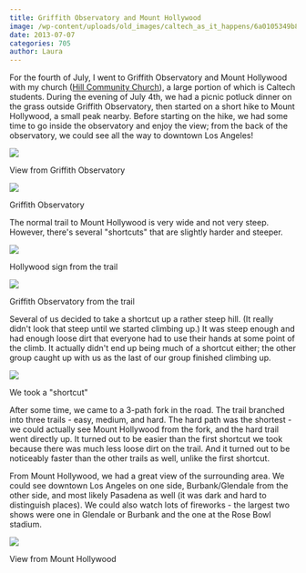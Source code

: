 ```yaml
---
title: Griffith Observatory and Mount Hollywood
image: /wp-content/uploads/old_images/caltech_as_it_happens/6a0105349b8251970b01901e2180f2970b.jpg
date: 2013-07-07
categories: 705
author: Laura
---
```


For the fourth of July, I went to Griffith Observatory and Mount Hollywood with my church ([Hill Community Church](https://hillcc.org/)), a large portion of which is Caltech students. During the evening of July 4th, we had a picnic potluck dinner on the grass outside Griffith Observatory, then started on a short hike to Mount Hollywood, a small peak nearby. Before starting on the hike, we had some time to go inside the observatory and enjoy the view; from the back of the observatory, we could see all the way to downtown Los Angeles!

![](/old_images/caltech_as_it_happens/6a0105349b8251970b0192abe0a3ed970d.jpg)

View from Griffith Observatory


![](/old_images/caltech_as_it_happens/6a0105349b8251970b019104177e89970c.jpg)

Griffith Observatory

The normal trail to Mount Hollywood is very wide and not very steep. However, there's several "shortcuts" that are slightly harder and steeper.


![](/old_images/caltech_as_it_happens/6a0105349b8251970b01901e217821970b.jpg)

Hollywood sign from the trail


![](/old_images/caltech_as_it_happens/6a0105349b8251970b0192abe0a526970d.jpg)

Griffith Observatory from the trail

Several of us decided to take a shortcut up a rather steep hill. (It really didn't look that steep until we started climbing up.) It was steep enough and had enough loose dirt that everyone had to use their hands at some point of the climb. It actually didn't end up being much of a shortcut either; the other group caught up with us as the last of our group finished climbing up.


![](/old_images/caltech_as_it_happens/6a0105349b8251970b01901e24cfdc970b.jpg)

We took a "shortcut"

After some time, we came to a 3-path fork in the road. The trail branched into three trails - easy, medium, and hard. The hard path was the shortest - we could actually see Mount Hollywood from the fork, and the hard trail went directly up. It turned out to be easier than the first shortcut we took because there was much less loose dirt on the trail. And it turned out to be noticeably faster than the other trails as well, unlike the first shortcut.

From Mount Hollywood, we had a great view of the surrounding area. We could see downtown Los Angeles on one side, Burbank/Glendale from the other side, and most likely Pasadena as well (it was dark and hard to distinguish places). We could also watch lots of fireworks - the largest two shows were one in Glendale or Burbank and the one at the Rose Bowl stadium.


![](/old_images/6a0192ab4811e9970d0192abe0a870970d-500wi.jpg)

View from Mount Hollywood

